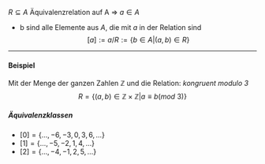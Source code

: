$R \subseteq A$ Äquivalenzrelation auf A =>   $a \in A$

- b sind alle Elemente aus *A*, die mit *a* in der Relation sind 
$$
[a]:={a}/{R} := \{ b \in A | (a,b) \in R \}
$$

---

#### Beispiel 
Mit der Menge der ganzen Zahlen $\mathbb{Z}$ und die Relation: *kongruent modulo 3*
$$
R=\{ (a,b) \in \mathbb{Z} \times \mathbb{Z} | a \equiv b (mod \ 3) \}
$$
##### Äquivalenzklassen
- $[0]=\{  \dots, -6, -3, 0, 3, 6, \dots \}$
- $[1]= \{ \dots,-5, -2, 1, 4, \dots \}$
- $[2]=\{  \dots,-4,-1, 2, 5, \dots\}$

